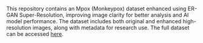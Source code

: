 This repository contains an Mpox (Monkeypox) dataset enhanced using ER-GAN Super-Resolution, improving image clarity for better analysis and AI model performance. The dataset includes both original and enhanced high-resolution images, along with metadata for research use. The full dataset can be accessed [here](https://drive.google.com/file/d/1j6NvnixuUCLSvjsdu6Gx3VslLf5JYWui/view?usp=sharing).  
